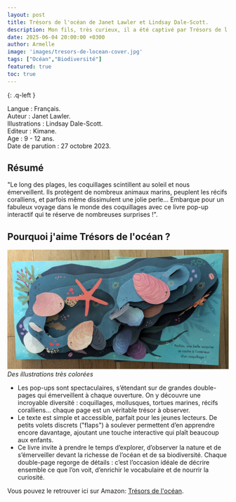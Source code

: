 ```yaml
---
layout: post
title: Trésors de l'océan de Janet Lawler et Lindsay Dale-Scott.
description: Mon fils, très curieux, il a été captivé par Trésors de l’océan et ses superbes pop-ups.
date: 2025-06-04 20:00:00 +0300
author: Armelle
image: 'images/tresors-de-locean-cover.jpg'
tags: ["Océan","Biodiversité"]
featured: true
toc: true
---
```


{: .q-left }

Langue : Français.           
Auteur : Janet Lawler.  
Illustrations : Lindsay Dale-Scott.   
Editeur : Kimane.             
Age : 9 - 12 ans.                    
Date de parution : 27 octobre 2023.   

## Résumé

"Le long des plages, les coquillages scintillent au soleil et nous émerveillent. Ils protègent de nombreux animaux marins, peuplent les récifs coralliens, et parfois même dissimulent une jolie perle...
Embarque pour un fabuleux voyage dans le monde des coquillages avec ce livre pop-up interactif qui te réserve de nombreuses surprises !".

## Pourquoi j'aime Trésors de l'océan ?

![Des illustrations très colorées](images/tresors-de-locean-int.jpg)
*Des illustrations très colorées*
- Les pop-ups sont spectaculaires, s’étendant sur de grandes double-pages qui émerveillent à chaque ouverture. On y découvre une incroyable diversité : coquillages, mollusques, tortues marines, récifs coralliens… chaque page est un véritable trésor à observer.
- Le texte est simple et accessible, parfait pour les jeunes lecteurs. De petits volets discrets ("flaps") à soulever permettent d’en apprendre encore davantage, ajoutant une touche interactive qui plaît beaucoup aux enfants.
- Ce livre invite à prendre le temps d’explorer, d’observer la nature et de s’émerveiller devant la richesse de l’océan et de sa biodiversité. Chaque double-page regorge de détails : c’est l’occasion idéale de décrire ensemble ce que l’on voit, d’enrichir le vocabulaire et de nourrir la curiosité.

Vous pouvez le retrouver ici sur Amazon: [Trésors de l'océan](https://amzn.to/4l4oHc3). 